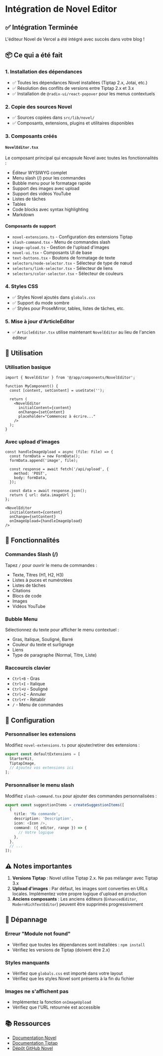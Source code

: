 # Intégration de Novel Editor

## ✅ Intégration Terminée

L'éditeur Novel de Vercel a été intégré avec succès dans votre blog !

## 📦 Ce qui a été fait

### 1. Installation des dépendances
- ✅ Toutes les dépendances Novel installées (Tiptap 2.x, Jotai, etc.)
- ✅ Résolution des conflits de versions entre Tiptap 2.x et 3.x
- ✅ Installation de `@radix-ui/react-popover` pour les menus contextuels

### 2. Copie des sources Novel
- ✅ Sources copiées dans `src/lib/novel/`
- ✅ Composants, extensions, plugins et utilitaires disponibles

### 3. Composants créés

#### `NovelEditor.tsx`
Le composant principal qui encapsule Novel avec toutes les fonctionnalités :
- Éditeur WYSIWYG complet
- Menu slash (/) pour les commandes
- Bubble menu pour le formatage rapide
- Support des images avec upload
- Support des vidéos YouTube
- Listes de tâches
- Tables
- Code blocks avec syntax highlighting
- Markdown

#### Composants de support
- `novel-extensions.ts` - Configuration des extensions Tiptap
- `slash-command.tsx` - Menu de commandes slash
- `image-upload.ts` - Gestion de l'upload d'images
- `novel-ui.tsx` - Composants UI de base
- `text-buttons.tsx` - Boutons de formatage de texte
- `selectors/node-selector.tsx` - Sélecteur de type de nœud
- `selectors/link-selector.tsx` - Sélecteur de liens
- `selectors/color-selector.tsx` - Sélecteur de couleurs

### 4. Styles CSS
- ✅ Styles Novel ajoutés dans `globals.css`
- ✅ Support du mode sombre
- ✅ Styles pour ProseMirror, tables, listes de tâches, etc.

### 5. Mise à jour d'ArticleEditor
- ✅ `ArticleEditor.tsx` utilise maintenant `NovelEditor` au lieu de l'ancien éditeur

## 🚀 Utilisation

### Utilisation basique

```tsx
import { NovelEditor } from '@/app/components/NovelEditor';

function MyComponent() {
  const [content, setContent] = useState('');

  return (
    <NovelEditor
      initialContent={content}
      onChange={setContent}
      placeholder="Commencez à écrire..."
    />
  );
}
```

### Avec upload d'images

```tsx
const handleImageUpload = async (file: File) => {
  const formData = new FormData();
  formData.append('image', file);
  
  const response = await fetch('/api/upload', {
    method: 'POST',
    body: formData,
  });
  
  const data = await response.json();
  return { url: data.imageUrl };
};

<NovelEditor
  initialContent={content}
  onChange={setContent}
  onImageUpload={handleImageUpload}
/>
```

## 🎨 Fonctionnalités

### Commandes Slash (/)
Tapez `/` pour ouvrir le menu de commandes :
- Texte, Titres (H1, H2, H3)
- Listes à puces et numérotées
- Listes de tâches
- Citations
- Blocs de code
- Images
- Vidéos YouTube

### Bubble Menu
Sélectionnez du texte pour afficher le menu contextuel :
- Gras, Italique, Souligné, Barré
- Couleur du texte et surlignage
- Liens
- Type de paragraphe (Normal, Titre, Liste)

### Raccourcis clavier
- `Ctrl+B` - Gras
- `Ctrl+I` - Italique
- `Ctrl+U` - Souligné
- `Ctrl+Z` - Annuler
- `Ctrl+Y` - Rétablir
- `/` - Menu de commandes

## 📝 Configuration

### Personnaliser les extensions

Modifiez `novel-extensions.ts` pour ajouter/retirer des extensions :

```typescript
export const defaultExtensions = [
  StarterKit,
  TiptapImage,
  // Ajoutez vos extensions ici
];
```

### Personnaliser le menu slash

Modifiez `slash-command.tsx` pour ajouter des commandes personnalisées :

```typescript
export const suggestionItems = createSuggestionItems([
  {
    title: 'Ma commande',
    description: 'Description',
    icon: <Icon />,
    command: ({ editor, range }) => {
      // Votre logique
    },
  },
  // ...
]);
```

## ⚠️ Notes importantes

1. **Versions Tiptap** : Novel utilise Tiptap 2.x. Ne pas mélanger avec Tiptap 3.x
2. **Upload d'images** : Par défaut, les images sont converties en URLs locales. Implémentez votre propre logique d'upload en production
3. **Anciens composants** : Les anciens éditeurs (`EnhancedEditor`, `ModernRichTextEditor`) peuvent être supprimés progressivement

## 🔧 Dépannage

### Erreur "Module not found"
- Vérifiez que toutes les dépendances sont installées : `npm install`
- Vérifiez les versions de Tiptap (doivent être 2.x)

### Styles manquants
- Vérifiez que `globals.css` est importé dans votre layout
- Vérifiez que les styles Novel sont présents à la fin du fichier

### Images ne s'affichent pas
- Implémentez la fonction `onImageUpload` 
- Vérifiez que l'URL retournée est accessible

## 📚 Ressources

- [Documentation Novel](https://novel.sh/docs)
- [Documentation Tiptap](https://tiptap.dev/)
- [Dépôt GitHub Novel](https://github.com/steven-tey/novel)
